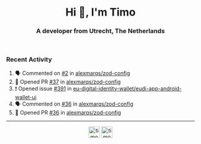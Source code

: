 <h1 align="center">Hi 👋, I'm Timo</h1>
<h3 align="center">A developer from Utrecht, The Netherlands</h3>
<br/>
<!-- https://github.com/rahuldkjain/github-profile-readme-generator --!>

<!--  <p align="left"><img src="https://github-readme-stats.vercel.app/api?username=timoglastra&show_icons=true&count_private=true&" alt="timoglastra" /></p> --!>

<!--
Github language stats
<p align="left"><img src="https://github-readme-stats.vercel.app/api/top-langs/?username=timoglastra&layout=compact" alt="timoglastra" /><p>
-->

<!-- Codestats language stats -->
<!-- <p align="left"><img src="https://codestats-readme.vercel.app/api/top-langs/?username=timoglastra&layout=compact&language_count=12" alt="timoglastra" /><p>    --!>
  
<h3>Recent Activity</h3>

<!--START_SECTION:activity-->
1. 🗣 Commented on [#2](https://github.com/alexmarqs/zod-config/issues/2#issuecomment-3022029805) in [alexmarqs/zod-config](https://github.com/alexmarqs/zod-config)
2. 💪 Opened PR [#37](https://github.com/alexmarqs/zod-config/pull/37) in [alexmarqs/zod-config](https://github.com/alexmarqs/zod-config)
3. ❗ Opened issue [#391](https://github.com/eu-digital-identity-wallet/eudi-app-android-wallet-ui/issues/391) in [eu-digital-identity-wallet/eudi-app-android-wallet-ui](https://github.com/eu-digital-identity-wallet/eudi-app-android-wallet-ui)
4. 🗣 Commented on [#36](https://github.com/alexmarqs/zod-config/pull/36#issuecomment-3015218578) in [alexmarqs/zod-config](https://github.com/alexmarqs/zod-config)
5. 💪 Opened PR [#36](https://github.com/alexmarqs/zod-config/pull/36) in [alexmarqs/zod-config](https://github.com/alexmarqs/zod-config)
<!--END_SECTION:activity-->

---

<p align="center">
<a href="https://twitter.com/timoglastra" target="blank"><img align="center" src="https://cdn.jsdelivr.net/npm/simple-icons@3.0.1/icons/twitter.svg" alt="timoglastra" height="30" width="30" /></a>
<a href="https://linkedin.com/in/timoglastra" target="blank"><img align="center" src="https://cdn.jsdelivr.net/npm/simple-icons@3.0.1/icons/linkedin.svg" alt="timoglastra" height="30" width="30" /></a>
</p>




